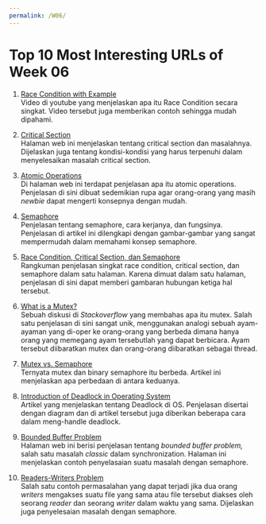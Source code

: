 ```yaml
---
permalink: /W06/
---
```


# Top 10 Most Interesting URLs of Week 06

1. [Race Condition with Example](https://www.youtube.com/watch?v=7aF0q7NfwfA)<br>
Video di youtube yang menjelaskan apa itu Race Condition secara singkat. Video tersebut juga memberikan contoh sehingga mudah dipahami.

2. [Critical Section](https://www.tutorialspoint.com/critical-section-problem)<br>
Halaman web ini menjelaskan tentang critical section dan masalahnya. Dijelaskan juga tentang kondisi-kondisi yang harus terpenuhi dalam menyelesaikan masalah critical section.

3. [Atomic Operations](https://stackoverflow.com/questions/52196678/what-are-atomic-operations-for-newbies)<br>
Di halaman web ini terdapat penjelasan apa itu atomic operations. Penjelasan di sini dibuat sedemikian rupa agar orang-orang yang masih *newbie* dapat mengerti konsepnya dengan mudah.

4. [Semaphore](https://www.geeksforgeeks.org/semaphores-in-process-synchronization/)<br>
Penjelasan tentang semaphore, cara kerjanya, dan fungsinya. Penjelasan di artikel ini dilengkapi dengan gambar-gambar yang sangat mempermudah dalam memahami konsep semaphore.

5. [Race Condition, Critical Section, dan Semaphore](https://www.tutorialspoint.com/race-condition-critical-section-and-semaphore)<br>
Rangkuman penjelasan singkat race condition, critical section, dan semaphore dalam satu halaman. Karena dimuat dalam satu halaman, penjelasan di sini dapat memberi gambaran hubungan ketiga hal tersebut.

6. [What is a Mutex?](https://stackoverflow.com/questions/34524/what-is-a-mutex)<br>
Sebuah diskusi di *Stackoverflow* yang membahas apa itu mutex. Salah satu penjelasan di sini sangat unik, menggunakan analogi sebuah ayam-ayaman yang di-oper ke orang-orang yang berbeda dimana hanya orang yang memegang ayam tersebutlah yang dapat berbicara. Ayam tersebut diibaratkan mutex dan orang-orang diibaratkan sebagai thread.

7. [Mutex vs. Semaphore](https://www.geeksforgeeks.org/mutex-vs-semaphore/)<br>
Ternyata mutex dan binary semaphore itu berbeda. Artikel ini menjelaskan apa perbedaan di antara keduanya.

8. [Introduction of Deadlock in Operating System](https://www.geeksforgeeks.org/introduction-of-deadlock-in-operating-system/)<br>
Artikel yang menjelaskan tentang Deadlock di OS. Penjelasan disertai dengan diagram dan di artikel tersebut juga diberikan beberapa cara dalam meng-handle deadlock.

9. [Bounded Buffer Problem](https://www.studytonight.com/operating-system/bounded-buffer)<br>
Halaman web ini berisi penjelasan tentang *bounded buffer problem,* salah satu masalah *classic* dalam synchronization. Halaman ini menjelaskan contoh penyelasaian suatu masalah dengan semaphore.

10. [Readers-Writers Problem](https://www.tutorialspoint.com/readers-writers-problem)<br>
Salah satu contoh permasalahan yang dapat terjadi jika dua orang *writers* mengakses suatu file yang sama atau file tersebut diakses oleh seorang *reader* dan seorang *writer* dalam waktu yang sama. Dijelaskan juga penyelesaian masalah dengan semaphore.
